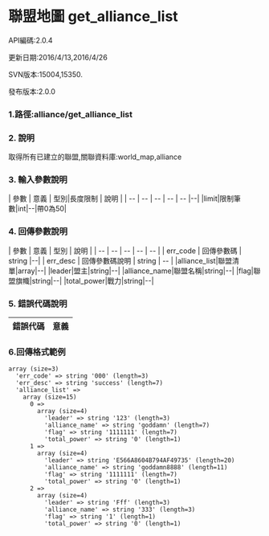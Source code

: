 # 聯盟地圖 get_alliance_list



API編碼:2.0.4

> 

更新日期:2016/4/13,2016/4/26

> 

SVN版本:15004,15350.

> 

發布版本:2.0.0
### 1.路徑:alliance/get_alliance_list

### 2. 說明
取得所有已建立的聯盟,關聯資料庫:world_map,alliance
### 3. 輸入參數說明
| 參數 | 意義 | 型別|長度限制 | 說明 |
| -- | -- | -- | -- | -- |--|
|limit|限制筆數|int|--|帶0為50|


### 4. 回傳參數說明
| 參數 | 意義 | 型別 | 說明 |
| -- | -- | -- | -- | -- |
| err_code | 回傳參數碼 | string |--|
| err_desc | 回傳參數碼說明 | string | -- |
|alliance_list|聯盟清單|array|--|
|leader|盟主|string|--|
|alliance_name|聯盟名稱|string|--|
|flag|聯盟旗幟|string|--|
|total_power|戰力|string|--|


### 5. 錯誤代碼說明
|錯誤代碼|意義|
|--|--|


### 6.回傳格式範例
```
array (size=3)
  'err_code' => string '000' (length=3)
  'err_desc' => string 'success' (length=7)
  'alliance_list' => 
    array (size=15)
      0 => 
        array (size=4)
          'leader' => string '123' (length=3)
          'alliance_name' => string 'goddamn' (length=7)
          'flag' => string '1111111' (length=7)
          'total_power' => string '0' (length=1)
      1 => 
        array (size=4)
          'leader' => string 'E566A8604B794AF49735' (length=20)
          'alliance_name' => string 'goddamn8888' (length=11)
          'flag' => string '1111111' (length=7)
          'total_power' => string '0' (length=1)
      2 => 
        array (size=4)
          'leader' => string 'Fff' (length=3)
          'alliance_name' => string '333' (length=3)
          'flag' => string '1' (length=1)
          'total_power' => string '0' (length=1)

```